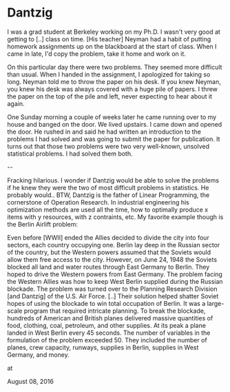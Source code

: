 # Dantzig
I was a grad student at Berkeley working on my Ph.D. I wasn't very good at getting to [..] class on time. [His teacher] Neyman had a habit of putting homework assignments up on the blackboard at the start of class. When I came in late, I'd copy the problem, take it home and work on it.

On this particular day there were two problems. They seemed more difficult than usual. When I handed in the assignment, I apologized for taking so long. Neyman told me to throw the paper on his desk. If you knew Neyman, you knew his desk was always covered with a huge pile of papers. I threw the paper on the top of the pile and left, never expecting to hear about it again.

One Sunday morning a couple of weeks later he came running over to my house and banged on the door. We lived upstairs. I came down and opened the door. He rushed in and said he had written an introduction to the problems I had solved and was going to submit the paper for publication. It turns out that those two problems were two very well-known, unsolved statistical problems. I had solved them both.



--



Fracking hilarious. I wonder if Dantzig would be able to solve the problems if he knew they were the two of most difficult problems in statistics. He probably would.. BTW, Dantzig is the father of Linear Programming, the cornerstone of Operation Research. In industrial engineering his optimization methods are used all the time, how to optimally produce x items with y resources, with z contraints, etc. My favorite example though is the Berlin Airlift problem: 


Even before [WWII] ended the Allies decided to divide the city into four sectors, each country occupying one. Berlin lay deep in the Russian sector of the country, but the Western powers assumed that the Soviets would allow them free access to the city. However, on June 24, 1948 the Soviets blocked all land and water routes through East Germany to Berlin. They hoped to drive the Western powers from East Germany. The problem facing the Western Allies was how to keep West Berlin supplied during the Russian blockade. The problem was turned over to the Planning Research Division [and Dantzig] of the U.S. Air Force. [..] Their solution helped shatter Soviet hopes of using the blockade to win total occupation of Berlin. It was a large-scale program that required intricate planning. To break the blockade, hundreds of American and British planes delivered massive quantities of food, clothing, coal, petroleum, and other supplies. At its peak a plane landed in West Berlin every 45 seconds. The number of variables in the formulation of the problem exceeded 50. They included the number of planes, crew capacity, runways, supplies in Berlin, supplies in West Germany, and money. 











at

August 08, 2016















